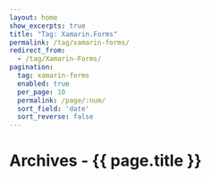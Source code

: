 ```yaml
---
layout: home
show_excerpts: true
title: "Tag: Xamarin.Forms"
permalink: /tag/xamarin-forms/
redirect_from:
  - /tag/Xamarin-Forms/
pagination:
  tag: xamarin-forms
  enabled: true
  per_page: 10
  permalink: /page/:num/
  sort_field: 'date'
  sort_reverse: false
---
```


<h1>Archives - {{ page.title }}</h1>
